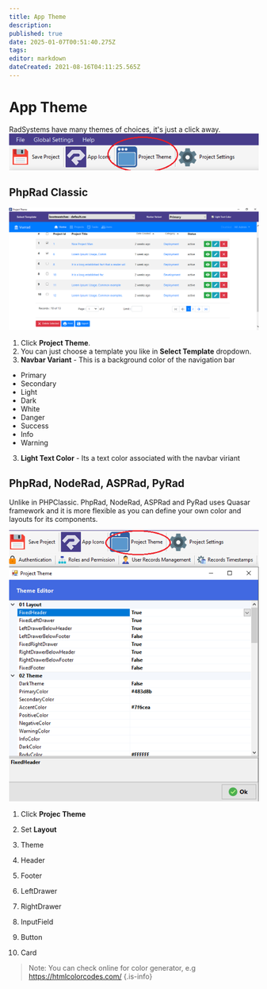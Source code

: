 ```yaml
---
title: App Theme
description: 
published: true
date: 2025-01-07T00:51:40.275Z
tags: 
editor: markdown
dateCreated: 2021-08-16T04:11:25.565Z
---
```


# App Theme
RadSystems have many themes of choices, it's just a click away.
![menubar.png](/settings-style/theme/menubar.png)
## PhpRad Classic
![classic.png](/settings-style/theme/classic.png)
1. Click **Project Theme**.
2. You can just choose a template you like in **Select Template** dropdown.
3. **Navbar Variant** - This is a background color of the navigation bar
- Primary
- Secondary
- Light
- Dark
- White
- Danger
- Success
- Info
- Warning

3. **Light Text Color** - Its a text color associated with the navbar viriant 


## PhpRad, NodeRad, ASPRad, PyRad
Unlike in PHPClassic. PhpRad, NodeRad, ASPRad and PyRad uses Quasar framework and it is more flexible as you can define your own color and layouts for its components.

![1.png](/settings-style/theme/1.png)

1. Click **Projec Theme**
2. Set **Layout**

3. Theme

4. Header

5. Footer

6. LeftDrawer

7. RightDrawer

8. InputField

9. Button

10. Card


> Note: You can check online for color generator, e.g https://htmlcolorcodes.com/
{.is-info}
